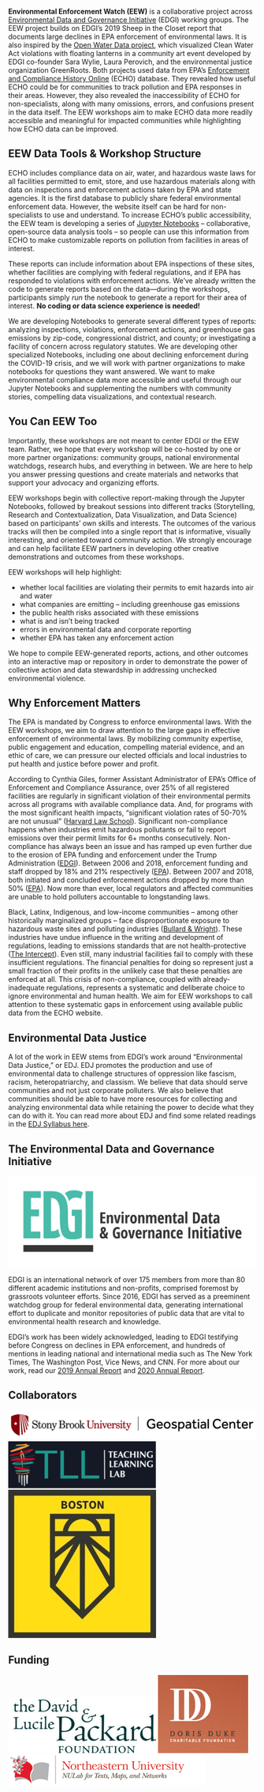 <!--This is the main content file to edit for this page. It is embedded in src/pages/about.js. The page title comes from the .json in this same folder.-->

**Environmental Enforcement Watch (EEW)** is a collaborative project across [Environmental Data and Governance Initiative](http://www.envirodatagov.org/) (EDGI) working groups. The EEW project builds on EDGI’s 2019 Sheep in the Closet report that documents large declines in EPA enforcement of environmental laws. It is also inspired by the [Open Water Data project](http://datalanterns.com/), which visualized Clean Water Act violations with floating lanterns in a community art event developed by EDGI co-founder Sara Wylie, Laura Perovich, and the environmental justice organization GreenRoots. Both projects used data from EPA’s [Enforcement and Compliance History Online](https://echo.epa.gov/) (ECHO) database. They revealed how useful ECHO could be for communities to track pollution and EPA responses in their areas. However, they also revealed the inaccessibility of ECHO for non-specialists, along with many omissions, errors, and confusions present in the data itself. The EEW workshops aim to make ECHO data more readily accessible and meaningful for impacted communities while highlighting how ECHO data can be improved.

## EEW Data Tools & Workshop Structure
ECHO includes compliance data on air, water, and hazardous waste laws for all facilities permitted to emit, store, and use hazardous materials along with data on inspections and enforcement actions taken by EPA and state agencies. It is the first database to publicly share federal environmental enforcement data. However, the website itself can be hard for non-specialists to use and understand. To increase ECHO’s public accessibility, the EEW team is developing a series of [Jupyter Notebooks](https://docs.google.com/document/d/1fAWoUbsISSV-tFZvASbTDE6KRl6Hkeu4p-N2jpQFmt0/edit?usp=sharing) – collaborative, open-source data analysis tools – so people can use this information from ECHO to make customizable reports on pollution from facilities in areas of interest. 

These reports can include information about EPA inspections of these sites, whether facilities are complying with federal regulations, and if EPA has responded to violations with enforcement actions. We’ve already written the code to generate reports based on the data—during the workshops, participants simply *run* the notebook to generate a report for their area of interest. **No coding or data science experience is needed!**

We are developing Notebooks to generate several different types of reports: analyzing inspections, violations, enforcement actions, and greenhouse gas emissions by zip-code, congressional district, and county; or investigating a facility of concern across regulatory statutes. We are developing other specialized Notebooks, including one about declining enforcement during the COVID-19 crisis, and we will work with partner organizations to make notebooks for questions they want answered. We want to make environmental compliance data more accessible and useful through our Jupyter Notebooks and supplementing the numbers with community stories, compelling data visualizations, and contextual research.

## You Can EEW Too
Importantly, these workshops are not meant to center EDGI or the EEW team. Rather, we hope that every workshop will be co-hosted by one or more partner organizations: community groups, national environmental watchdogs, research hubs, and everything in between. We are here to help you answer pressing questions and create materials and networks that support your advocacy and organizing efforts.

EEW workshops begin with collective report-making through the Jupyter Notebooks, followed by breakout sessions into different tracks (Storytelling, Research and Contextualization, Data Visualization, and Data Science) based on participants’ own skills and interests. The outcomes of the various tracks will then be compiled into a single report that is informative, visually interesting, and oriented toward community action. We strongly encourage and can help facilitate EEW partners in developing other creative demonstrations and outcomes from these workshops.

EEW workshops will help highlight: 

* whether local facilities are violating their permits to emit hazards into air and water
* what companies are emitting – including greenhouse gas emissions
* the public health risks associated with these emissions
* what is and isn’t being tracked 
* errors in environmental data and corporate reporting
* whether EPA has taken any enforcement action

We hope to compile EEW-generated reports, actions, and other outcomes into an interactive map or repository in order to demonstrate the power of collective action and data stewardship in addressing unchecked environmental violence.

## Why Enforcement Matters
The EPA is mandated by Congress to enforce environmental laws. With the EEW workshops, we aim to draw attention to the large gaps in effective enforcement of environmental laws. By mobilizing community expertise, public engagement and education, compelling material evidence, and an ethic of care, we can pressure our elected officials and local industries to put health and justice before power and profit.

According to Cynthia Giles, former Assistant Administrator of EPA’s Office of Enforcement and Compliance Assurance, over 25% of all registered facilities are regularly in significant violation of their environmental permits across all programs with available compliance data. And, for programs with the most significant health impacts, “significant violation rates of 50-70% are not unusual” ([Harvard Law School](http://eelp.law.harvard.edu/wp-content/uploads/Cynthia-Giles-Part-2-FINAL.pdf)). Significant non-compliance happens when industries emit hazardous pollutants or fail to report emissions over their permit limits for 6+ months consecutively. Non-compliance has always been an issue and has ramped up even further due to the erosion of EPA funding and enforcement under the Trump Administration ([EDGI](https://envirodatagov.org/publication/a-sheep-in-the-closet-the-erosion-of-enforcement-at-the-epa/)). Between 2006 and 2018, enforcement funding and staff dropped by 18% and 21% respectively ([EPA]((https://www.epa.gov/sites/production/files/2020-04/documents/_epaoig_20200331_20-p-0131_0.pdf))). Between 2007 and 2018, both initiated and concluded enforcement actions dropped by more than 50% ([EPA](https://www.epa.gov/sites/production/files/2020-04/documents/_epaoig_20200331_20-p-0131_0.pdf)). Now more than ever, local regulators and affected communities are unable to hold polluters accountable to longstanding laws. 

Black, Latinx, Indigenous, and low-income communities – among other historically marginalized groups – face disproportionate exposure to hazardous waste sites and polluting industries ([Bullard & Wright](https://www.indiebound.org/book/9780896084469)). These industries have undue influence in the writing and development of regulations, leading to emissions standards that are not health-protective ([The Intercept](https://theintercept.com/2019/06/18/pfoa-pfas-teflon-epa-limit/)). Even still, many industrial facilities fail to comply with these insufficient regulations. The financial penalties for doing so represent just a small fraction of their profits in the unlikely case that these penalties are enforced at all. This crisis of non-compliance, coupled with already-inadequate regulations, represents a systematic and deliberate choice to ignore environmental and human health. We aim for EEW workshops to call attention to these systematic gaps in enforcement using available public data from the ECHO website.

## Environmental Data Justice
A lot of the work in EEW stems from EDGI’s work around “Environmental Data Justice,” or EDJ. EDJ promotes the production and use of environmental data to challenge structures of oppression like fascism, racism, heteropatriarchy, and classism. We believe that data should serve communities and not just corporate polluters. We also believe that communities should be able to have more resources for collecting and analyzing environmental data while retaining the power to decide what they can do with it. You can read more about EDJ and find some related readings in the [EDJ Syllabus here](https://docs.google.com/document/d/1O7ytnzXWFkluiYE4Pulo_mCHs9jdNpPm8hw83aLU2pg/edit?usp=sharing).

## The Environmental Data and Governance Initiative

![Environmental Data and Governance Initiative logo](./EDGI-logo.png)

EDGI is an international network of over 175 members from more than 80 different academic institutions and non-profits, comprised foremost by grassroots volunteer efforts. Since 2016, EDGI has served as a preeminent watchdog group for federal environmental data, generating international effort to duplicate and monitor repositories of public data that are vital to environmental health research and knowledge.

EDGI’s work has been widely acknowledged, leading to EDGI testifying before Congress on declines in EPA enforcement, and hundreds of mentions in leading national and international media such as The New York Times, The Washington Post, Vice News, and CNN. For more about our work, read our [2019 Annual Report](https://envirodatagov.org/publication/edgi-annual-report-2019/) and [2020 Annual Report](https://envirodatagov.org/publication/edgi-annual-report-2020/).

## Collaborators
[![Stony Brook University Geospatial Center Logo](./stonybrook-geospatial.png)](http://www.stonybrook.edu/commcms/gss/)
[![Teaching Learning Lab logo](./tll-logo.png)](http://apps.tlt.stonybrook.edu/)
[![Sunrise Boston logo](./sunrise-boston-logo.jpg)](http://www.facebook.com/SunriseBoston/)

## Funding
[![ The David and Lucile Packard Foundation logo](./packard-logo.jpg)](https://www.packard.org/)
[![Doris Duke Charitable Foundation logo](./doris-duke-logo.jpg)](https://www.ddcf.org/)
[![Northeastern Unicersity Lab for Texts, Maps, and Networks Logo](./northeastern-logo.png)](https://web.northeastern.edu/nulab/)
